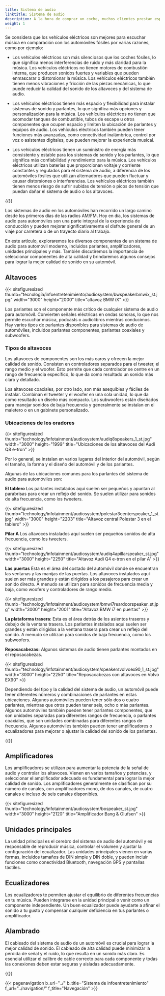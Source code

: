 ```yaml
---
title: Sistema de audio
linktitle: Sistema de audio
description: A la hora de comprar un coche, muchos clientes prestan especial atención al sistema de audio. Esto se debe a que el coche es precisamente el lugar donde la gente escucha música con entusiasmo y frecuencia.
weight: 1
---
```

<!-- markdownlint-disable MD033 -->

Se considera que los vehículos eléctricos son mejores para escuchar música en comparación con los automóviles fósiles por varias razones, como por ejemplo:

- Los vehículos eléctricos son más silenciosos que los coches fósiles, lo que significa menos interferencias de ruido y más claridad para la música. Los vehículos eléctricos no tienen motores de combustión interna, que producen sonidos fuertes y variables que pueden enmascarar o distorsionar la música. Los vehículos eléctricos también tienen menos vibraciones y fricción de las piezas mecánicas, lo que puede reducir la calidad del sonido de los altavoces y del sistema de audio.

- Los vehículos eléctricos tienen más espacio y flexibilidad para instalar sistemas de sonido y parlantes, lo que significa más opciones y personalización para la música. Los vehículos eléctricos no tienen que acomodar tanques de combustible, tubos de escape u otros componentes que ocupen espacio y limiten la ubicación de parlantes y equipos de audio. Los vehículos eléctricos también pueden tener funciones más avanzadas, como conectividad inalámbrica, control por voz o asistentes digitales, que pueden mejorar la experiencia musical.

- Los vehículos eléctricos tienen un suministro de energía más consistente y estable para los sistemas de sonido y los parlantes, lo que significa más confiabilidad y rendimiento para la música. Los vehículos eléctricos utilizan baterías que proporcionan voltaje y corriente constantes y regulados para el sistema de audio, a diferencia de los automóviles fósiles que utilizan alternadores que pueden fluctuar y causar distorsiones o interferencias. Los vehículos eléctricos también tienen menos riesgo de sufrir subidas de tensión o picos de tensión que puedan dañar el sistema de audio o los altavoces.

{{<evkxdisplayaddarticle />}}

Los sistemas de audio en los automóviles han recorrido un largo camino desde los primeros días de las radios AM/FM. Hoy en día, los sistemas de audio para automóviles son una parte integral de la experiencia de conducción y pueden mejorar significativamente el disfrute general de un viaje por carretera o de un trayecto diario al trabajo.

En este artículo, exploraremos los diversos componentes de un sistema de audio para automóvil moderno, incluidos parlantes, amplificadores, unidades principales y más. También discutiremos la importancia de seleccionar componentes de alta calidad y brindaremos algunos consejos para lograr la mejor calidad de sonido en su automóvil.

## Altavoces

{{< sitefiguresized thumb="tecnología/infoentretenimiento/audiosystem/bwspeakerbmwix_st.jpg" width="3000" height="2000" title="altavoz BMW iX" >}}

Los parlantes son el componente más crítico de cualquier sistema de audio para automóvil. Convierten señales eléctricas en ondas sonoras, lo que nos permite escuchar música, podcasts o audiolibros mientras conducimos. Hay varios tipos de parlantes disponibles para sistemas de audio de automóviles, incluidos parlantes componentes, parlantes coaxiales y subwoofers.

### Tipos de altavoces

Los altavoces de componentes son los más caros y ofrecen la mejor calidad de sonido. Consisten en controladores separados para el tweeter, el rango medio y el woofer. Esto permite que cada controlador se centre en un rango de frecuencia específico, lo que da como resultado un sonido más claro y detallado.

Los altavoces coaxiales, por otro lado, son más asequibles y fáciles de instalar. Combinan el tweeter y el woofer en una sola unidad, lo que da como resultado un diseño más compacto. Los subwoofers están diseñados para manejar sonidos de baja frecuencia y generalmente se instalan en el maletero o en un gabinete personalizado.
### Ubicaciones de los oradores

{{< sitefiguresized thumb="technology/infotainment/audiosystem/audiq8speakers_1_st.jpg" width="3000" height="1999" title="Ubicaciones de los altavoces del Audi Q8 e-tron" >}}

Por lo general, se instalan en varios lugares del interior del automóvil, según el tamaño, la forma y el diseño del automóvil y de los parlantes.

Algunas de las ubicaciones comunes para los parlantes del sistema de audio para automóviles son:

**El tablero** Los parlantes instalados aquí suelen ser pequeños y apuntan al parabrisas para crear un reflejo del sonido. Se suelen utilizar para sonidos de alta frecuencia, como los tweeters.

{{< sitefiguresized thumb="technology/infotainment/audiosystem/polestar3centerspeaker_1_st.jpg" width="3000" height="2203" title="Altavoz central Polestar 3 en el tablero" >}}

**Pilar A** Los altavoces instalados aquí suelen ser pequeños sonidos de alta frecuencia, como los tweeters.

{{< sitefiguresized thumb="technology/infotainment/audiosystem/audiq4apillarspeaker_st.jpg" width="3000" height="2250" title="Altavoz Audi Q4 e-tron en el pilar A" >}}

**Las puertas** Esta es el área del costado del automóvil donde se encuentran las ventanas y las manijas de las puertas. Los altavoces instalados aquí suelen ser más grandes y están dirigidos a los pasajeros para crear un sonido directo. A menudo se utilizan para sonidos de frecuencia media y baja, como woofers y controladores de rango medio.

{{< sitefiguresized thumb="technology/infotainment/audiosystem/bmwi7reardoorspeaker_st.jpg" width="3000" height="2001" title="Altavoz BMW i7 en puertas" >}}

**La plataforma trasera:** Esta es el área detrás de los asientos traseros y debajo de la ventana trasera. Los parlantes instalados aquí suelen ser grandes y están dirigidos a la ventana trasera para crear un reflejo del sonido. A menudo se utilizan para sonidos de baja frecuencia, como los subwoofers.

**Reposacabezas:** Algunos sistemas de audio tienen parlantes montados en el reposacabezas.

{{< sitefiguresized thumb="technology/infotainment/audiosystem/speakersvolvoex90_1_st.jpg" width="3000" height="2250" title="Reposacabezas con altavoces en Volvo EX90" >}}

Dependiendo del tipo y la calidad del sistema de audio, un automóvil puede tener diferentes números y combinaciones de parlantes en estas ubicaciones. Algunos automóviles pueden tener sólo dos o cuatro parlantes, mientras que otros pueden tener seis, ocho o más parlantes. Algunos automóviles también pueden tener parlantes componentes, que son unidades separadas para diferentes rangos de frecuencia, o parlantes coaxiales, que son unidades combinadas para diferentes rangos de frecuencia. Algunos automóviles también pueden tener amplificadores o ecualizadores para mejorar o ajustar la calidad del sonido de los parlantes.

{{<evkxdisplayaddarticle />}}

## Amplificadores

Los amplificadores se utilizan para aumentar la potencia de la señal de audio y controlar los altavoces. Vienen en varios tamaños y potencias, y seleccionar el amplificador adecuado es fundamental para lograr la mejor calidad de sonido. Los amplificadores generalmente se clasifican por su número de canales, con amplificadores mono, de dos canales, de cuatro canales e incluso de seis canales disponibles.

{{< sitefiguresized thumb="technology/infotainment/audiosystem/bospeaker_st.jpg" width="3000" height="2120" title="Amplificador Bang & Olufsen" >}}

## Unidades principales

La unidad principal es el cerebro del sistema de audio del automóvil y es responsable de reproducir música, controlar el volumen y ajustar la configuración del ecualizador. Las unidades principales vienen en varias formas, incluidos tamaños de DIN simple y DIN doble, y pueden incluir funciones como conectividad Bluetooth, navegación GPS y pantallas táctiles.

## Ecualizadores

Los ecualizadores te permiten ajustar el equilibrio de diferentes frecuencias en tu música. Pueden integrarse en la unidad principal o venir como un componente independiente. Un buen ecualizador puede ayudarte a afinar el sonido a tu gusto y compensar cualquier deficiencia en tus parlantes o amplificador.

## Alambrado

El cableado del sistema de audio de un automóvil es crucial para lograr la mejor calidad de sonido. El cableado de alta calidad puede minimizar la pérdida de señal y el ruido, lo que resulta en un sonido más claro. Es esencial utilizar el calibre de cable correcto para cada componente y todas las conexiones deben estar seguras y aisladas adecuadamente.

{{<evkxdisplayaddarticle />}}

{{< pagenavigation b_url="../" b_title="Sistema de infoentretenimiento" f_url="../navigation/" f_title="Navegación" >}}